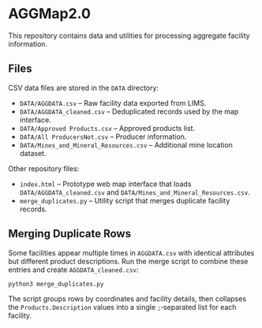 # AGGMap2.0

This repository contains data and utilities for processing aggregate facility information.

## Files

CSV data files are stored in the `DATA` directory:

- `DATA/AGGDATA.csv` – Raw facility data exported from LIMS.
- `DATA/AGGDATA_cleaned.csv` – Deduplicated records used by the map interface.
- `DATA/Approved Products.csv` – Approved products list.
- `DATA/All ProducersNot.csv` – Producer information.
- `DATA/Mines_and_Mineral_Resources.csv` – Additional mine location dataset.

Other repository files:
- `index.html` – Prototype web map interface that loads `DATA/AGGDATA_cleaned.csv` and `DATA/Mines_and_Mineral_Resources.csv`.
- `merge_duplicates.py` – Utility script that merges duplicate facility records.

## Merging Duplicate Rows

Some facilities appear multiple times in `AGGDATA.csv` with identical attributes but different product descriptions. Run the merge script to combine these entries and create `AGGDATA_cleaned.csv`:

```bash
python3 merge_duplicates.py
```

The script groups rows by coordinates and facility details, then collapses the `Products.Description` values into a single `;`‑separated list for each facility.
